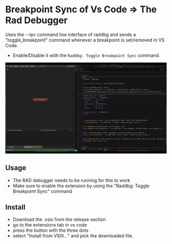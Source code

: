 # Breakpoint Sync of Vs Code => The Rad Debugger
Uses the --ipc command line interface of raddbg and sends a "toggle_breakpoint" command whenever a breakpoint is set/removed in VS Code.

- Enable/Disable it with the `Raddbg: Toggle Breakpoint Sync` command.

![showcase](gif.gif)

## Usage
- The RAD debugger needs to be running for this to work
- Make sure to enable the extension by using the "Raddbg: Toggle Breakpoint Sync" command 

## Install
- Download the .vsix from the release section
- go to the extensions tab in vs code
- press the button with the three dots
- select "Install from VSIX..." and pick the downloaded file.
